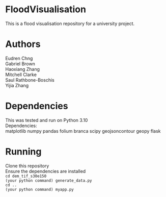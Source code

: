 # FloodVisualisation
This is a flood visualisation repository for a university project.

# Authors
Eudren Chng  
Gabriel Brown  
Haoxiang Zhang  
Mitchell Clarke  
Saul Rathbone-Boschis  
Yijia Zhang  

# Dependencies
This was tested and run on Python 3.10  
Dependencies:  
matplotlib numpy pandas folium branca scipy geojsoncontour geopy flask  

# Running
Clone this repository  
Ensure the dependencies are installed  
`cd dem_tif_s30e150`  
`(your python command) generate_data.py`  
`cd ..`  
`(your python command) myapp.py`  
